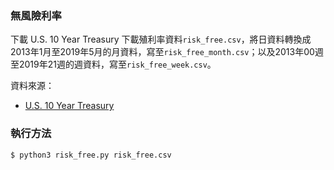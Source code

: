 ### 無風險利率
下載 U.S. 10 Year Treasury 下載殖利率資料`risk_free.csv`，將日資料轉換成2013年1月至2019年5月的月資料，寫至`risk_free_month.csv`；以及2013年00週至2019年21週的週資料，寫至`risk_free_week.csv`。

資料來源：
- [U.S. 10 Year Treasury](https://www.cnbc.com/quotes/?symbol=US10Y)

### 執行方法
```
$ python3 risk_free.py risk_free.csv
```

